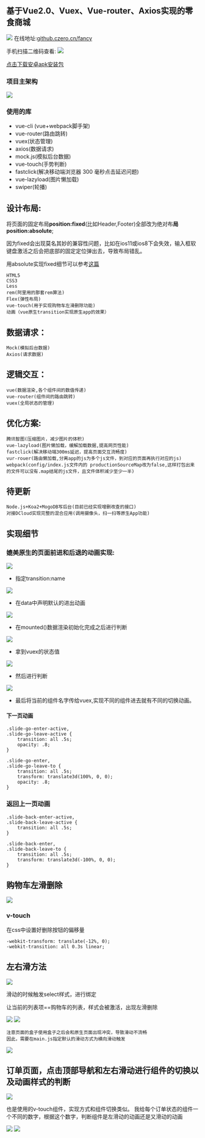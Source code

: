 ## 基于Vue2.0、Vuex、Vue-router、Axios实现的零食商城

![](http://www.z4a.net/images/2018/01/08/1.gif)
在线地址:[github.czero.cn/fancy](http://github.czero.cn/fancy)

手机扫描二维码查看:
![](https://user-gold-cdn.xitu.io/2018/1/8/160d55bfb67d4f92?w=280&h=280&f=png&s=1562)
 
[点击下载安卓apk安装包](http://github.czero.cn/fancyapp.apk)


### 项目主架构

![](https://user-gold-cdn.xitu.io/2018/1/8/160d5877d1923662?w=370&h=661&f=gif&s=2564480)

### 使用的库

* vue-cli (vue+webpack脚手架)
* vue-router(路由跳转)
* vuex(状态管理)
* axios(数据请求)
* mock.js(模拟后台数据)
* vue-touch(手势判断)
* fastclick(解决移动端浏览器 300 毫秒点击延迟问题)
* vue-lazyload(图片懒加载)
* swiper(轮播)

## 设计布局: 

将页面的固定布局**position:fixed**(比如Header,Footer)全部改为绝对布**局position:absolute**;

因为fixed会出现莫名其妙的兼容性问题，比如在ios11或ios8下会失效，输入框软键盘激活之后会把底部的固定定位弹出去，导致布局错乱。

用absolute实现fixed细节可以参考[这篇](https://juejin.im/post/5a4eec9df265da3e4e256d2e)

	HTML5 
	CSS3 
	Less
	rem(阿里用的那套rem算法)
	Flex(弹性布局)
	vue-touch(用于实现购物车左滑删除功能)
	动画（vue原生transition实现原生app的效果）
	
## 数据请求：

	Mock(模拟后台数据)
	Axios(请求数据)

## 逻辑交互：

	vue(数据渲染,各个组件间的数值传递)
	vue-router(组件间的路由跳转)
	vuex(全局状态的管理)
## 优化方案: 

	腾讯智图(压缩图片，减少图片的体积) 
	vue-lazyload(图片懒加载，缓解加载数据,提高网页性能)
	fastclick(解决移动端300ms延迟，提高页面交互流畅度)
	vur-rouer(路由懒加载,分离app的js为多个js文件，到对应的页面再执行对应的js)
	webpack(config/index.js文件内的 productionSourceMap改为false,这样打包出来的文件可以没有.map结尾的js文件，且文件体积减少至少一半)
## 待更新
    Node.js+Koa2+MogoDB写后台(目前已经实现增删改查的接口)
    对接DCloud实现完整的混合应用(调用摄像头，扫一扫等原生App功能)
    
## 实现细节

### 媲美原生的页面前进和后退的动画实现:

![](http://www.z4a.net/images/2018/01/08/2.gif)

* 指定transition:name

![](https://user-gold-cdn.xitu.io/2018/1/8/160d5651095fe0fb?w=954&h=272&f=png&s=23216)

* 在data中声明默认的进出动画
 

![](https://user-gold-cdn.xitu.io/2018/1/8/160d5654c843026e?w=494&h=241&f=png&s=10764)

* 在mounted()数据渲染初始化完成之后进行判断
 

![](https://user-gold-cdn.xitu.io/2018/1/8/160d5659218ecb69?w=1091&h=499&f=png&s=39885)

* 拿到vuex的状态值
 

![](https://user-gold-cdn.xitu.io/2018/1/8/160d56747251259a?w=818&h=146&f=png&s=7276)


* 然后进行判断

![](https://user-gold-cdn.xitu.io/2018/1/8/160d565df58b615b?w=818&h=146&f=png&s=7276) 

* 最后将当前的组件名字传给vuex,实现不同的组件进去就有不同的切换动画。


#### 下一页动画

    .slide-go-enter-active,
    .slide-go-leave-active {
        transition: all .5s;
        opacity: .8;
    }

    .slide-go-enter,
    .slide-go-leave-to {
        transition: all .5s;
        transform: translate3d(100%, 0, 0);
        opacity: .8;
    }
    
### 返回上一页动画
    .slide-back-enter-active,
    .slide-back-leave-active {
        transition: all .5s;
    }
    
    .slide-back-enter,
    .slide-back-leave-to {
        transition: all .5s;
        transform: translate3d(-100%, 0, 0);
    }


## 购物车左滑删除

![](http://www.z4a.net/images/2018/01/08/3.gif)

### v-touch
在css中设置好删除按钮的偏移量

    -webkit-transform: translate(-12%, 0);
	-webkit-transition: all 0.3s linear;
	
## 左右滑方法

![](https://user-gold-cdn.xitu.io/2018/1/8/160d569747db9f86?w=352&h=206&f=png&s=9226)

滑动的时候触发select样式，进行绑定

让当前的列表项==购物车的列表，样式会被激活，出现左滑删除

![](https://user-gold-cdn.xitu.io/2018/1/8/160d56a1ab7109f1?w=694&h=29&f=png&s=3335)
![](https://user-gold-cdn.xitu.io/2018/1/8/160d5668cda86f5e?w=1082&h=64&f=png&s=10268)

    注意页面的盒子使用盒子之后会和原生页面出现冲突，导致滑动不流畅
    因此，需要在main.js指定默认的滑动方式为横向滑动触发


![](https://user-gold-cdn.xitu.io/2018/1/8/160d576c6d2c1bf8?w=713&h=86&f=png&s=6668)
## 订单页面，点击顶部导航和左右滑动进行组件的切换以及动画样式的判断

![](http://www.z4a.net/images/2018/01/08/5.gif)

也是使用的v-touch组件，实现方式和组件切换类似。
我给每个订单状态的组件一个不同的数字，根据这个数字，判断组件是左滑动的动画还是又滑动的动画

![](https://user-gold-cdn.xitu.io/2018/1/8/160d56b4c0d25103?w=657&h=160&f=png&s=11547)
![](https://user-gold-cdn.xitu.io/2018/1/8/160d56b3e31093b2?w=389&h=145&f=png&s=9858)


